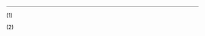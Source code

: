 --------------------------------------------
(1)
<!-- 
(13.3)
~ webpack
todo> from the terminal, install webpack and webpack-cli, (command lime interface), into your project:
   ^ 
   npm install webpack webpack-cli --save-dev
      

(13.5)
~ webpack.config.js file
* inside webpack.config.js we tell webpack what to do.
431 5840

(13.6)
~ webpack module.exports = {} object
~ webpack entry: point property
todo>  for now we just want to give webpack `an entry point` to our project.
   so inside webpack.config.js `we add`:
      
      ^
      module.exports = {
      entry: './app/assets/scripts/App.js'
      }

(13.7)
~ package.Jason file
~ npm script for webpack ("dev": "webpack",)
todo>  we need `create an npm script`, in the package.Jason file, so we can run webpack from the terminal
      - jump into our `package.Jason` file
      - looking for a property named `"scrips":`
      - within these scripts objects, at the top, add:

      ^
      "dev": "webpack",
      

(13.8) * //Skip//
~ dist folder vs app folder
~ main.js file vs App.js file
*so now if we run our new npm script on the terminal like this : $ `npm run dev`, 
   - webpack would `look in` our App.js file (entry point),
   - process it and bundle it, 
   - and would create a new `dist folder` with a new `main.js` file.

* but we want to control these inside our `webpack.config.js` file by adding an `output:`

(13.9)
~ webpack output: property
~ output path: property
todo> so we want our new js file to be called `bundled.js` and we want it to live `inside our app folder`, so inside webpack.config.js `we add` (path //1) (output //2): (add a comma after ../App.js')

^
const path = require('path')  //1

module.exports = {
   entry: './app/assets/scripts/App.js',
   output: {                //2
      filename: 'bundled.js',
      path: path.resolve(__dirname, 'app')
   },  
}


(13.10)
~ webpack mode: 'development' property
~ webpack watch: true property
todo> we also have to: set the mode to development: `mode: 'development'` (//3) - and `set the watch option to true` (//4) 

   ^
   const path = require('path')

   module.exports = {
      entry: './app/assets/scripts/App.js',
      output: {
         filename: 'bundled.js',
         path: path.resolve(__dirname, 'app')
      },
      mode: 'development',  //3  
      watch: true           //4   
   }
   
  

(13.11)
~ webpack outputs everything as javascript thru our bundled.js file
todo> now we need to jump into our `index.html` file and use the script tag `to link` it with  our bundled.js file:
   
   ^
      <script src="bundled.js"></script>
   </body>
   </html>
   

(13.12) run and stop 
todo> now we can have webpack to run our project using: 

^
npm run dev 

todo> open the index.html in the browser for testing by drag and dropping on the search bar

* you should see the alert from App.js and the test h1 from index.html 
   
   now because we told web pack to watch our files for us it's going to continue to run in the command line until we tell it to stop.

todo> So when we are ready for the webpack task `to stop watching us` in your command line you just press the `control + c `

-----------------------------------------------------------
# adding basic css support

(15.2) 
~ CSS With Webpack
   - we will use Webpack to set up an automated CSS workflow.

   - So tools like sass and less and stylists or PostCSS let us write CSS the way we wish we could   write it even though it won't work in a web browser. (autoprefixer for different browsers, variables for hex colors, nested CSS)

   - And then these tools pass our code through a filter that spits out a new file and in that new file it automatically converts our code into regular CSS That will work in Web browsers.

  *In order to get all of those neat CSS features that we just discussed we are not going to use SASS or less or stylus.*

~ We are going to use something called PostCSS

   - PostCSS is the trendy new kid on the block in the CSS World but it also has the objective benefit of being the fastest to compile out of all of the CSS pre and post processors.

~ Adding basic CSS support in 3 steps

* we actually want to load the styles.CSS file from within our main JavaScript file, so jump into our `App.js` file 

~ step 1 : import our styles.css file into our App.js file
   - webpack will manage all css and javascript from our App.js file.
   - Remember App.js is webpack's entry point
todo> so at the top, inside App.js let's add a brand new line of code:
   
   ^
   import '../styles/styles.css'
   
(15.3)
~ step 2 : install css-loader and style-loader to add CSS support to webpack
   
   ~ css-loader 
   will allow webpack to import and understand our styles.css file from within App.js file and add it to our bundled.js file

   ~ style-loader 
   will allow us to apply the css styles in the bundled.js file to the browser 

todo> to `add CSS support` to our Webpack setup we're going to install `two packages`:
   
   ^
   npm install css-loader style-loader --save-dev

(15.4)
~ step 3 : configure webpack to use  css-loader and style-loader

   ~ webpack module: and rules: properties
   - We can tell webpack what to do when it runs into certain files by adding a property named module and rules

   -the idea is that you can have multiple objects in this array where you tell Webpack to do something different depending on the file type.

   ~ test: property
   -We want to tell Webpack what it should do if we run into a CSS file using this regular expression (/\.css$/i,)

   ~ use: property
   -Now this is where we can leverage those packages that we just downloaded from NPM.
todo> Now that we've downloaded those two packages let's go leverage them
   - jump into your webpack.config.js` file
   - add a comma after the `watch: true`,
   - and add the `module:` property with `rules:`
   
   ^
   const path = require('path')

   module.exports = {
      entry: './app/assets/scripts/App.js',
      output: {                
         filename: 'bundled.js',
         path: path.resolve(__dirname, 'app')
      },
      mode: 'development',     
      watch: true,
      module: {
         rules: [
            {
               test: /\.css$/i,
               use: ['style-loader','css-loader?url=false']
            }
         ]
      }
    }

(16.1) Important Note
* `By default`, the css-loader will attempt to handle any images we reference in our CSS, for our usage in this course we want to `disable` this and we'll manage our image files `manually`.

   - With this in mind, when you list 'css-loader' in your webpack.config.js file you'll want to add an option to the end of it like this:
   
    ^
    css-loader?url=false 
    
   * already included in (16.4)


(15.5)
todo>  Now that we've confirmed that the bundled JavaScript files loading in the browser `let's go get rid of this annoying alert message`.
   - go within our App.js file and `delete the  test alert() line` 

------------------------------------------------------------------

Adding pastCSS support in 4 steps

*In order to get all of those neat CSS features that we just discussed we are not going to use SASS or less or stylus.*

~ We are going to use something called PostCSS


(15.6)
~ step 1 : install postcss-loader
todo> let's `download the post CSS loader` for webpack

   ^
   npm install postcss-loader --save-dev


(15.7)
~ step 2 : configure webpack to use postCSS

   ~ loader: property
   
   ~ postcssOptions: property

   ~ plugins: property

   ~ const postCSSPlugins = []

todo> Now let's go `Leverage that loader`.
   - jump back into our `webpack.config.js` file and add the following to` use:`
   ,{loader: "postcss-loader", options: {postcssOptions: {plugins: postCSSPlugins}}}

   - and up on top we need a const for the postcss plugins = [] we are gonna use:

   ^
   const path = require('path')

   const postCSSPlugins = []

   module.exports = {
      entry: './app/assets/scripts/App.js',
      output: {                
         filename: 'bundled.js',
         path: path.resolve(__dirname, 'app')
      },
      mode: 'development',     
      watch: true,
      module: {
         rules: [
            {
               test: /\.css$/i,
               use: ['style-loader','css-loader?url=false', {loader: 'postcss-loader', options: {postcssOptions:{plugins: postCSSPlugins}}}]
            }
         ]
      }
   }
   -------------------------------
   ! sass
    const path = require('path')

   const postCSSPlugins = []

   module.exports = {
      entry: './app/assets/scripts/App.js',
      output: {                
         filename: 'bundled.js',
         path: path.resolve(__dirname, 'app')
      },
      mode: 'development',     
      watch: true,
      module: {
         rules: [
            {
               test: /\.css$/i,
               use: ['style-loader','css-loader?url=false', 'sass-loader', {loader: 'postcss-loader', options: {postcssOptions:{plugins: postCSSPlugins}}}]
            }
         ]
      }
   }  
(15.8)
~ step 3 : install the postCSS plugins
   - similar to npm, when you use postCSS you can choose the package or plugins that you want to install and use.

   - we are starting with these 3:

   ~ postcss-simple-vars

   ~ postcss-nested

   ~ autoprefixer

todo> before we list any plugins here. `Let's go download the plugins`

   ^
   npm install postcss-simple-vars postcss-nested autoprefixer --save-dev
--------------------
   ! sass
   npm install autoprefixer --save-dev

   
(15.9)
~ step 4 : require in the plugins in the webpack.config.js
todo> Now let's `list these packages within our array`.
   
   ^
   const postCSSPlugins = [
      require('postcss-simple-vars'),
      require('postcss-nested'),
      require('autoprefixer')
   ]
-------------------------    
  ! sass
  const postCSSPlugins = [
      require('autoprefixer')
   ]


----------------------------------------------------------------------------------
(15.9.1) *Adding Sass to the project* https://youtu.be/eddzBlXBl3Y
                                     https://youtu.be/SH6Y_MQzFVw

* install sass

  ! sass 
  npm install sass sass-loader

  * Now that we've downloaded those two packages
      - jump into your web `pack.config.js` file
      - change the test rule from `test: /\.css$/i,` to `test: /\.scss$/i,`,
      - and add the sass-loader
   ```js
      watch: true,
      module: {
         rules: [
            {
               test: /\.scss$/i,
               use: ['style-loader','css-loader', 'sass-loader']
            }
         ]
      }
    }
   ``` 

* rename `styles.css` to `styles.scss`

* make sure to update the name of the `.scss` file we are importing in our App.js file

```
import '../styles/styles.scss'
```

* test if sass is working by creating a variable inside `styles.scss`


```
$mainColor: orange;

body {
   color: $mainColor;
}
```
------------------------------------------------------------------------------
(15.10)
~ testing the postCSS features 
todo> now jump back into our `styles.CSS` file and let's `test out these postCSS` features:

   - Let's start with variable:
   - while we are at it, let's also test out our nested CSS:
   
   ^
   $mainRed: red;
   
   body {
      h1 {
         color: $mainRed 
      }
   }
   
   * Now this code is absolutely not valid CSS and the web browser will have no idea what this means. But because we have an automated workflow Now Webpack will create a file that the web browser does understand.

todo> in the command line let's tell web pack to begin running:
   ^
   npm run dev

todo> check and see for changes in the browser, (the h1 should be red), 

todo> and stop (Control + C)

~ CSS File architecture
   - if we think back to the key concepts of this lesson we remember that we wanted to pay attention to file architecture which means we don't want to just dump all of our CSS within one file

   ~ and this is actually where postCSS and imports come into play.

(17.13)
~ step 1 : install postcss-import
todo> we want(need) to install a post CSS package so lets type:
      
   ^
   npm install postcss-import --save-dev

(17.14)
~ step 2 : require in postcss-import in our webpack configuration   
todo> we then want to go leverage that package. So to do that we need to hop into our 
 - `webPark.config.Js` file 

   * Remember we created this array named 
   `const postCSSPlugins = []`

todo> right `at the beginning` of this first require line. Let's add a new line: 
   ^
   require('postcss-import'),


(17.16)  
~ step 3 : create a partial css file for global css rules
   - this is the first of all the partial css files we will create

todo> jump `back into our main styles.CSS` file. and lets  `move the testing rules into _global.css file

   todo> So go ahead and `copy these rules` to your clipboard and paste them inside _global.css
   ^
   $mainRed: red;
   
   body {
      h1 {
         color: $mainRed 
      }
   }
   
(17.16.2)
~ step 4 : we will import this and all the partial css files into our style.css file
todo> back in our main `style.css` sheet up on the very top line. Let's create an import:
   ^
   @import "base/_global";

(17.17)   
* We haven't used `normalized.css` yet but we did install it when we were first learning how to use NPM  

~ import normalize.css
todo> within our main `style.css` sheet. We can just say 
   ^
   @import "normalize.css";
   @import "base/_global";
   

(19.14)
   todo> let's `create a brand new file` in these styles `base` folder that has the single responsibility of `holding our variables`.
   ...base/_variables.css   

   
(19.15)   
todo> Let's be sure to go into our `main CSS file` and `import in that new variables file` that we just created.
   ^
   @import "normalize.css";
^  @import "base/_variables";
   @import "base/_global";

todo> let's just go ahead and `cut` this line (in _global.css) where we defined the $mainRed: red, variable and let's `paste` it into the new `_variables.css` file.

--------------------------------------

~ Webpack Dev Server And JS hot reload

(20.1)
~ step 1 : install webpack-dev-server
* to have css and js hot reload  
todo> now let me show you how to begin using it. (`Webpack dev server`.)
^   
npm install webpack-dev-server --save-dev


(20.1.1)
~ step 2 : add the devServer: property to our webpack configuration

   ~ contentBase: property 
      -for the path

   ~ hot: true property
      - hot: is what's going to allow Webpack to inject our new CSS and JavaScript into the browser's memory on the fly without even needing a reload or refresh.

   ~ port: 3000 property
      - port: This would have a value of 8080 by default but we're setting it to 3000 just because I think it's a bit easier to remember.

todo> Now that we've installed the package `we need to leverage it`. 

   todo> go into our `webpack.config,js` file

   todo> We want to add a new property: devServer: {} in module.export 

   * this is where we `point towards the folder or directory that we want webpack to serve up`. 

   todo>  we no longer need this watch property. So I would just `delete this entire watch: true line`
   
   ^
   module.exports = {
      entry: './app/assets/scripts/App.js',
      output: {                
         filename: 'bundled.js',
         path: path.resolve(__dirname, 'app')
      },
      devServer: {  
         contentBase: path.join(__dirname, 'app'),
         hot: true,
         port: 3000
      }, 
      mode: 'development',     
      module: {
         rules: [
            {
               test: /\.css$/i,
               use: ['style-loader','css-loader?url=false' ,{loader: 'postcss-loader', options: {plugins: postCSSPlugins}}]
            }
         ]
      }
   }


   (20.1.2)
   ~ step 3 : edit the "dev": script in the package.Jason File
   todo> jump into our `package.Jason` File

   todo> within package.Jason  find the 
      scripts area.

   todo> we have this NPM script named 
      "dev":

   * we just want to change what it actually runs. 
   todo> So instead of calling Webpack we want it to call `webpack serve`
      ^
         {
      "name": "travel-site",
      "version": "1.0.0",
      "scripts": {
   ^     "dev": "webpack serve",
         "test": "echo \"Error: no test specified\" && exit 1"
      },
   

   (20.1.3)
   ~ step 4 : 
   todo> we need to go into our main JavaScript file (`App.js`) and tell it to accept hot module replacements:
   ^
   import '../styles/styles.css'

   if (module.hot) {
      module.hot.accept()
   }
   

(20.1.4)
~ step 5 : 
   * now `we can test everything` out:
   ^
   npm run dev
   
   todo> And now to check things out in the web browser we do `need to visit a different U.R.L.` :
   - localhost:3000

(20.2)   
* let's test things out to `make sure` `webpack ` can actually `update our code without a full page reload`.

   todo> So go ahead and select a bit of text on the browser

   todo> go into our `_global.CSS file` and change the h1 color to blue

   * Now as soon as we hit save. Back in the browser we don't need to refresh and you can see the web browser itself didn't even refresh because `our text selection is still in place`.


(20.4)
~ step 6 :  
* item number two is to `set things up` so that whenever we save a change to our `HTML file` the browser reloads on its own
   
   todo> jump back into our `webpack.config.js` file go ahead and find your `devServer: {}` object within it.

   todo> add one more property `inside` devServer{} named `before:`

   todo> and we're actually going to give it a `function`.
   
   ^
      devServer: {
       before: function(app, server) {
            server._watch('./app/**/*.html')
      },  
      contentBase: path.join(__dirname, 'app'),
      hot: true,
      port: 3000
   },
   
   * tells it to watch for any file that `ends with .html` 
  

(20.6)
~ step 7 :   
* our third and final task. We want to be able to `view our website on any device connected to our Wi-Fi` or our network 
   
   * this way. It's really `simple to test our website on a small screen` like a smartphone or tablet.

   ~ host: '0.0.0.0' property
   todo> jump into our `webpack.config.js` file

   todo> within our `devServer:` object maybe right `below the port line` lets `add a comma` at that line `add a new line` and we just need to give it a property of `host: '0.0.0.0`'

   ^
   const path = require('path')

   const postCSSPlugins = [
      require('postcss-import'),
      require('postcss-simple-vars'),
      require('postcss-nested'),
      require('autoprefixer')
   ]

   module.exports = {
      entry: './app/assets/scripts/App.js',
      output: {                
         filename: 'bundled.js',
         path: path.resolve(__dirname, 'app')
      },
      devServer: {
         before: function(app, server) {
            server._watch('./app/**/*.html')
      },  
      contentBase: path.join(__dirname, 'app'),
      hot: true,
      port: 3000,
      host: '0.0.0.0'
   }, 
      mode: 'development',     
      watch: true,
      module: {
         rules: [
            {
               test: /\.css$/i,
               use: ['style-loader','css-loader?url=false' ,{loader: 'postcss-loader', options: {plugins: postCSSPlugins}}]
            }
         ]
      }
   }

   (20.6.1)
   todo> And then since we have a new Webpack configuration let's `restart the web pack task`.
   ^
   npm run dev`
 
   ~ step 8 : 
   * we need to find the `local IP address` of the computer you're working on. 

   * if you're on Mac just go into your `system preferences` and then click on the `network` icon and then towards the top of the right hand column you should see a bit of text and it will say which `network` you're on and it will also include an IP address that's your local IP.

   * If you're on Windows to find your local IP address go to the command line and run the following command $ `ipconfig` Press enter the command line will output a bunch of text you're looking for the one that's called `IPv4 address` to the right of that you'll see an IP and again it should begin with `1 9 2 1 6 8` and then a number separated by a period and another number.
   
   ~ step 9 : 
   todo> on your smartphone `type that IP address number` that we just found into the address bar and at the end of it add `in 192.168.1.80:3000` 


(21.7)   
~ install postcss-mixins
   - working with media queries

* I want to show you a quick postCSS tip that `will make working with media queries much easier`. I want us to leverage the power of `mixins`.

   * The first thing we want to do is `configure our postCSS setup to support mixins`.

   ~ step 1 :
   todo> let's jump to the command line and `install a new package from NPM`.
   ^
   npm install postcss-mixins --save-dev

   ~ step 2 : 
   todo> now `to actually leverage that package` we just need to jump into our `webpack.config.js` file

     * We created this array named `postCSSPlugins = []` 

   todo> right after `'postcss-import'` Let's just `add a new line` and let's require in:
         ^
         const postCSSPlugins = [
            require('postcss-import'),
      ^     require('postcss-mixins'), 
            require('postcss-simple-vars'),
            require('postcss-nested'),
            require('autoprefixer')
         ]
         
   (21.8)
   ~ step 3 :
   todo> in our app/assets/styles/base folder let's create a new file and let's name this file underscore `_mixins.css`

   ~ step 4 :
   todo> add mixins in _mixins.css

   (21.8)
   ~ creating  mixins for media queries
   * let's `create a new mixin` that will make `working with media queries` throughout our entire Web site much easier.          

   * a Mixin is really just `a reusable bit of code` so we don't want to store the mix in itself in this _large-hero block file instead... 
   example:
   ^
   @define-mixin atSmall {
      @media (min-width: 530px) {
         @mixin-content;
      }
   }

   @define-mixin atMedium {
      @media (min-width: 800px) {
         @mixin-content;
      }
   }

   @define-mixin atLarge {
      @media (min-width: 1010px) {
         @mixin-content;
      }   
   } 

   @define-mixin clearfix {
      &::after {
         content: "";
         clear: both;
         display: table;
      }
   }
-------------------
   ! sass
   @mixin atSmall {
       @media (min-width: 530px) {
          @content;
       }
    }

    @mixin atMedium {
       @media (min-width: 800px) {
          @content;
       }
    }

    @mixin atLarge {
       @media (min-width: 1010px) {
          @content;
       }   
    } 

    @mixin clearfix {
       &::after {
          content: "";
          clear: both;
          display: table;
       }
    }
    -----------
   ~ step 5 :
   todo> we need to open` our main `styles.css`Now right after this `_variables` line let's create a new line and go ahead and import that _mixins file that we just created. 
         ^
         @import "normalize.css";
         @import "base/_global";
         @import "base/_variables";
   ^     @import "base/_mixins";
         
   todo> And now we can start Webpack up again.
      ^
      npm dev run

? Project BoilerPate ends here
-------------------------------------------------------




todo> go to 4 ProjectContent.md
 
-----------------------------------------------
-->
(2)